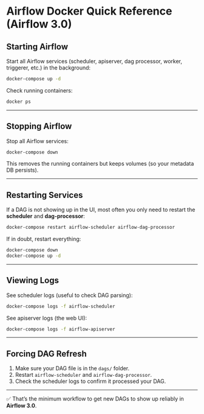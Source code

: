 # Airflow Docker Quick Reference (Airflow 3.0)

## Starting Airflow
Start all Airflow services (scheduler, apiserver, dag processor, worker, triggerer, etc.) in the background:

```bash
docker-compose up -d
```

Check running containers:

```bash
docker ps
```

---

## Stopping Airflow
Stop all Airflow services:

```bash
docker-compose down
```

This removes the running containers but keeps volumes (so your metadata DB persists).

---

## Restarting Services
If a DAG is not showing up in the UI, most often you only need to restart the **scheduler** and **dag-processor**:

```bash
docker-compose restart airflow-scheduler airflow-dag-processor
```

If in doubt, restart everything:

```bash
docker-compose down
docker-compose up -d
```

---

## Viewing Logs
See scheduler logs (useful to check DAG parsing):

```bash
docker-compose logs -f airflow-scheduler
```

See apiserver logs (the web UI):

```bash
docker-compose logs -f airflow-apiserver
```

---

## Forcing DAG Refresh
1. Make sure your DAG file is in the `dags/` folder.  
2. Restart `airflow-scheduler` and `airflow-dag-processor`.  
3. Check the scheduler logs to confirm it processed your DAG.  

---

✅ That’s the minimum workflow to get new DAGs to show up reliably in **Airflow 3.0**.
